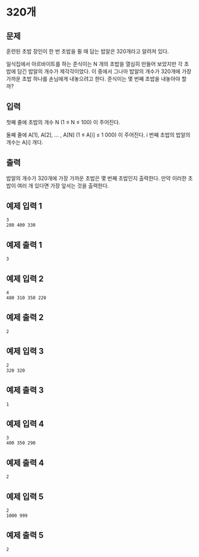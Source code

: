 # 320개
## 문제
훈련된 초밥 장인이 한 번 초밥을 쥘 때 담는 밥알은 320개라고 알려져 있다.

일식집에서 아르바이트를 하는 준식이는 N 개의 초밥을 열심히 만들어 보았지만 각 초밥에 담긴 밥알의 개수가 제각각이었다. 이 중에서 그나마 밥알의 개수가 320개에 가장 가까운 초밥 하나를 손님에게 내놓으려고 한다. 준식이는 몇 번째 초밥을 내놓아야 할까?

## 입력
첫째 줄에 초밥의 개수 N (1 ≤ N ≤ 100) 이 주어진다.

둘째 줄에 A[1], A[2], ... , A[N] (1 ≤ A[i] ≤ 1 000) 이 주어진다. i 번째 초밥의 밥알의 개수는 A[i] 개다.

## 출력
밥알의 개수가 320개에 가장 가까운 초밥은 몇 번째 초밥인지 출력한다. 만약 이러한 초밥이 여러 개 있다면 가장 앞서는 것을 출력한다.

## 예제 입력 1
```
3
280 400 330
```
## 예제 출력 1
```
3
```
## 예제 입력 2
```
4
480 310 350 220
```
## 예제 출력 2
```
2
```
## 예제 입력 3
```
2
320 320
```
## 예제 출력 3
```
1
```
## 예제 입력 4
```
3
400 350 290
```
## 예제 출력 4
```
2
```
## 예제 입력 5
```
2
1000 999
```
## 예제 출력 5
```
2
```
